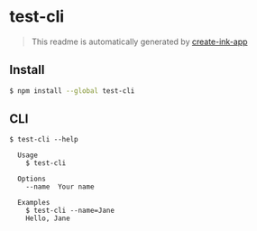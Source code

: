 # test-cli

> This readme is automatically generated by [create-ink-app](https://github.com/vadimdemedes/create-ink-app)


## Install

```bash
$ npm install --global test-cli
```


## CLI

```
$ test-cli --help

  Usage
    $ test-cli

  Options
    --name  Your name

  Examples
    $ test-cli --name=Jane
    Hello, Jane
```
